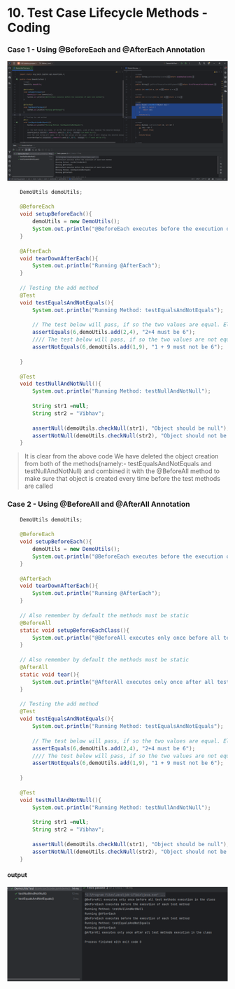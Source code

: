 # 10. Test Case Lifecycle Methods - Coding

### Case 1 - Using @BeforeEach and @AfterEach Annotation
![Before Each and After Each Example](../images/10_BeforeEach_AfterEach.png)
```Java
    DemoUtils demoUtils;

    @BeforeEach
    void setupBeforeEach(){
        demoUtils = new DemoUtils();
        System.out.println("@BeforeEach executes before the execution of each test method");
    }

    @AfterEach
    void tearDownAfterEach(){
        System.out.println("Running @AfterEach");
    }

    // Testing the add method
    @Test
    void testEqualsAndNotEquals(){
        System.out.println("Running Method: testEqualsAndNotEquals");

        // The test below will pass, if so the two values are equal. Else it will display the desired message
        assertEquals(6,demoUtils.add(2,4), "2+4 must be 6");
        //// The test below will pass, if so the two values are not equal. Else it will display the desired message
        assertNotEquals(6,demoUtils.add(1,9), "1 + 9 must not be 6");

    }

    @Test
    void testNullAndNotNull(){
        System.out.println("Running Method: testNullAndNotNull");

        String str1 =null;
        String str2 = "Vibhav";

        assertNull(demoUtils.checkNull(str1), "Object should be null");
        assertNotNull(demoUtils.checkNull(str2), "Object should not be null");
    }
```
> It is clear from the above code 
    We have deleted the object creation from both of the methods(namely:- testEqualsAndNotEquals and testNullAndNotNull) and combined it with the @BeforeAll method to make sure that object is created every time before the test methods are called


### Case 2 - Using @BeforeAll and @AfterAll Annotation
```Java 
    DemoUtils demoUtils;

    @BeforeEach
    void setupBeforeEach(){
        demoUtils = new DemoUtils();
        System.out.println("@BeforeEach executes before the execution of each test method");
    }

    @AfterEach
    void tearDownAfterEach(){
        System.out.println("Running @AfterEach");
    }

    // Also remember by default the methods must be static
    @BeforeAll
    static void setupBeforeEachClass(){
        System.out.println("@BeforeAll executes only once before all test methods execution in the class");
    }

    // Also remember by default the methods must be static
    @AfterAll
    static void tear(){
        System.out.println("@AfterAll executes only once after all test methods execution in the class");
    }

    // Testing the add method
    @Test
    void testEqualsAndNotEquals(){
        System.out.println("Running Method: testEqualsAndNotEquals");

        // The test below will pass, if so the two values are equal. Else it will display the desired message
        assertEquals(6,demoUtils.add(2,4), "2+4 must be 6");
        //// The test below will pass, if so the two values are not equal. Else it will display the desired message
        assertNotEquals(6,demoUtils.add(1,9), "1 + 9 must not be 6");

    }

    @Test
    void testNullAndNotNull(){
        System.out.println("Running Method: testNullAndNotNull");

        String str1 =null;
        String str2 = "Vibhav";

        assertNull(demoUtils.checkNull(str1), "Object should be null");
        assertNotNull(demoUtils.checkNull(str2), "Object should not be null");
    }
```
#### output
![BeforeAll and AfterAll Example](../images/10_BeforeAll_AfterAll.png)



